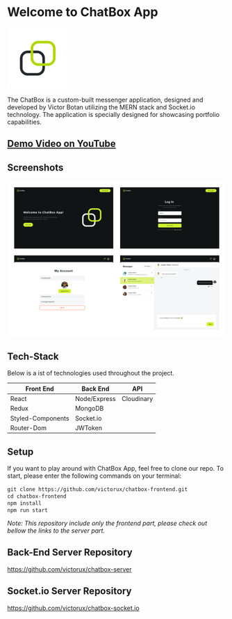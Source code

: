 # Welcome to ChatBox App

<img src="/public/logo.webp" width="140" >

The ChatBox is a custom-built messenger application, designed and developed by Victor Botan utilizing the MERN stack and Socket.io technology. The application is specially designed for showcasing portfolio capabilities.

## [Demo Video on YouTube](https://youtu.be/oxQwjfszUeU)
## Screenshots

<img src="/public/screenshots.webp">

## Tech-Stack

Below is a ist of technologies used throughout the project.

| Front End | Back End | API |
| --- | --- | --- |
| React | Node/Express | Cloudinary |
| Redux | MongoDB |
| Styled-Components | Socket.io |
| Router-Dom | JWToken |

## Setup

If you want to play around with ChatBox App, feel free to clone our repo. To start, please enter the following commands on your terminal:

```
git clone https://github.com/victorux/chatbox-frontend.git
cd chatbox-frontend
npm install
npm run start
```
*Note: This repository include only the frontend part,  please check out bellow the links to the server part.*

## Back-End Server Repository

https://github.com/victorux/chatbox-server

## Socket.io Server Repository

https://github.com/victorux/chatbox-socket.io